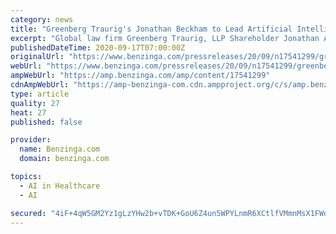 ```yaml
---
category: news
title: "Greenberg Traurig's Jonathan Beckham to Lead Artificial Intelligence Discussion at BraveIT 2020"
excerpt: "Global law firm Greenberg Traurig, LLP Shareholder Jonathan A. Beckham will moderate a discussion at the BraveIT 2020"
publishedDateTime: 2020-09-17T07:00:00Z
originalUrl: "https://www.benzinga.com/pressreleases/20/09/n17541299/greenberg-traurigs-jonathan-beckham-to-lead-artificial-intelligence-discussion-at-braveit-2020"
webUrl: "https://www.benzinga.com/pressreleases/20/09/n17541299/greenberg-traurigs-jonathan-beckham-to-lead-artificial-intelligence-discussion-at-braveit-2020"
ampWebUrl: "https://amp.benzinga.com/amp/content/17541299"
cdnAmpWebUrl: "https://amp-benzinga-com.cdn.ampproject.org/c/s/amp.benzinga.com/amp/content/17541299"
type: article
quality: 27
heat: 27
published: false

provider:
  name: Benzinga.com
  domain: benzinga.com

topics:
  - AI in Healthcare
  - AI

secured: "4iF+4qW5GM2Yz1gLzYHw2b+vTDK+GoU6Z4un5WPYLnmR6XCtlfVMmnMsX1FWohRV6xLb6mpUnsOyf0CozOwRHCW5UNREqKMFP4gQ+Tu3aQOdY9w9Mej2lnRx/j97XA2Pv73K2wtmsbSDXS4mIsRJZJNZCkY/L1CSCV4FLwabHXi6kkfjwJar/WUgTY4FdWeoutx0sLA6dfMvVvm3028eoGIo7WaTpKUqE+HYt6QcLKb8gsFs6Y7cOOLJupXnoXiRvDdBEw6gIj+czuDFWUx1r5o76udyFsIbacQfndwysNCbgXEYUq9ih/hhJ+rXns2eR+7MF/PcMlSqWzYnjAs8Lrzqxf+RPE2IRv44a9QBflY=;goSu0cTI4pLwFu+WWZgK3g=="
---
```


